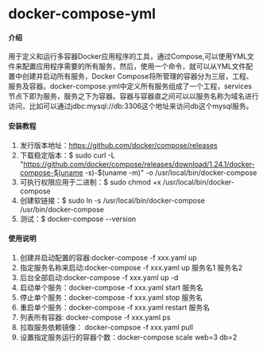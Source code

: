 # docker-compose-yml

#### 介绍
用于定义和运行多容器Docker应用程序的工具，通过Compose,可以使用YML文件来配置应用程序需要的所有服务，然后，使用一个命令，就可以从YML文件配置中创建并启动所有服务，Docker Compose将所管理的容器分为三层，工程、服务及容器。docker-compose.yml中定义所有服务组成了一个工程，services节点下即为服务，服务之下为容器。容器与容器直之间可以以服务名称为域名进行访问，比如可以通过jdbc:mysql://db:3306这个地址来访问db这个mysql服务。


#### 安装教程

1. 发行版本地址：https://github.com/docker/compose/releases
2. 下载稳定版本：$ sudo curl -L "https://github.com/docker/compose/releases/download/1.24.1/docker-compose-$(uname -s)-$(uname -m)" -o /usr/local/bin/docker-compose
3. 可执行权限应用于二进制：$ sudo chmod +x /usr/local/bin/docker-compose
4. 创建软链接：$ sudo ln -s /usr/local/bin/docker-compose /usr/bin/docker-compose
5. 测试：$ docker-compose --version

#### 使用说明

1. 创建并启动配置的容器:docker-compose -f   xxx.yaml up
2. 指定服务名称来启动:docker-compose -f xxx.yaml up  服务名1 服务名2
3. 后台全部启动:docker-compose -f  xxx.yaml up -d
4. 启动单个服务：docker-compose -f xxx.yaml start 服务名
5. 停止单个服务：docker-compose -f xxx.yaml stop 服务名
6. 重启单个服务：docker-compose  -f xxx.yaml restart 服务名
7. 列表所有容器: docker-compose -f xxx.yaml ps
8. 拉取服务依赖镜像： docker-compsoe -f xxx.yaml pull
9. 设置指定服务运行的容器个数：docker-compose scale web=3 db=2




